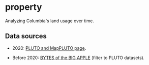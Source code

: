 # property

Analyzing Columbia's land usage over time.

## Data sources

* 2020: [PLUTO and MapPLUTO page](https://www1.nyc.gov/site/planning/data-maps/open-data/dwn-pluto-mappluto.page).

* Before 2020: [BYTES of the BIG APPLE](https://www1.nyc.gov/site/planning/data-maps/open-data/bytes-archive.page) (filter to PLUTO datasets).
